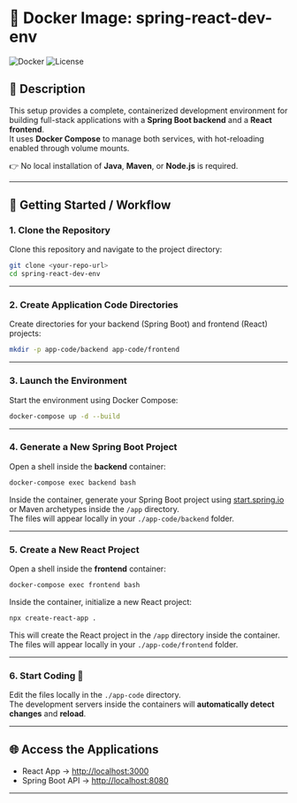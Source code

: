 # 🐳 Docker Image: spring-react-dev-env

![Docker](https://img.shields.io/badge/Docker-Compose-blue)
![License](https://img.shields.io/badge/License-MIT-green)

## 📖 Description

This setup provides a complete, containerized development environment for building full-stack applications with a **Spring Boot backend** and a **React frontend**.  
It uses **Docker Compose** to manage both services, with hot-reloading enabled through volume mounts.  

👉 No local installation of **Java**, **Maven**, or **Node.js** is required.

---

## 🚀 Getting Started / Workflow

### 1. Clone the Repository
Clone this repository and navigate to the project directory:

```bash
git clone <your-repo-url>
cd spring-react-dev-env
```

---

### 2. Create Application Code Directories
Create directories for your backend (Spring Boot) and frontend (React) projects:

```bash
mkdir -p app-code/backend app-code/frontend
```

---

### 3. Launch the Environment
Start the environment using Docker Compose:

```bash
docker-compose up -d --build
```

---

### 4. Generate a New Spring Boot Project
Open a shell inside the **backend** container:

```bash
docker-compose exec backend bash
```

Inside the container, generate your Spring Boot project using [start.spring.io](https://start.spring.io) or Maven archetypes inside the `/app` directory.  
The files will appear locally in your `./app-code/backend` folder.

---

### 5. Create a New React Project
Open a shell inside the **frontend** container:

```bash
docker-compose exec frontend bash
```

Inside the container, initialize a new React project:

```bash
npx create-react-app .
```

This will create the React project in the `/app` directory inside the container.  
The files will appear locally in your `./app-code/frontend` folder.

---

### 6. Start Coding 🚀
Edit the files locally in the `./app-code` directory.  
The development servers inside the containers will **automatically detect changes** and **reload**.

---

## 🌐 Access the Applications

- React App → [http://localhost:3000](http://localhost:3000)  
- Spring Boot API → [http://localhost:8080](http://localhost:8080)  

---